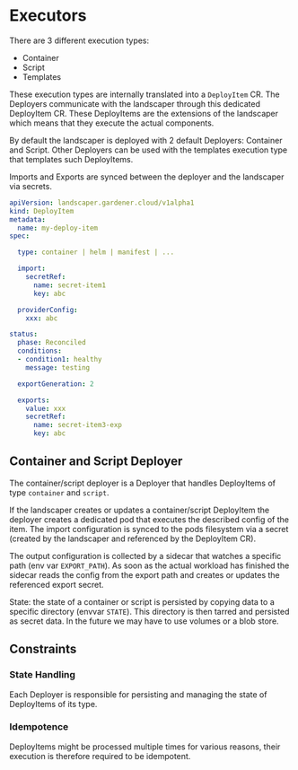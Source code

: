 # Executors

There are 3 different execution types:
- Container
- Script
- Templates

These execution types are internally translated into a `DeployItem` CR.
The Deployers communicate with the landscaper through this dedicated DeployItem CR.
These DeployItems are the extensions of the landscaper which means that they execute the actual components.

By default the landscaper is deployed with 2 default Deployers: Container and Script.
Other Deployers can be used with the templates execution type that templates such DeployItems.

Imports and Exports are synced between the deployer and the landscaper via secrets.

```yaml
apiVersion: landscaper.gardener.cloud/v1alpha1
kind: DeployItem
metadata:
  name: my-deploy-item
spec:

  type: container | helm | manifest | ...

  import:
    secretRef: 
      name: secret-item1
      key: abc

  providerConfig:
    xxx: abc

status:
  phase: Reconciled
  conditions:
  - condition1: healthy
    message: testing

  exportGeneration: 2

  exports:
    value: xxx
    secretRef: 
      name: secret-item3-exp
      key: abc
```

## Container and Script Deployer

The container/script deployer is a Deployer that handles DeployItems of type `container` and `script`.

If the landscaper creates or updates a container/script DeployItem the deployer creates a dedicated pod 
that executes the described config of the item.
The import configuration is synced to the pods filesystem via a secret (created by the landscaper and referenced by the DeployItem CR).

The output configuration is collected by a sidecar that watches a specific path (env var `EXPORT_PATH`).
As soon as the actual workload has finished the sidecar reads the config from the export path and creates or updates the referenced export secret.

State: the state of a container or script is persisted by copying data to a specific directory (envvar `STATE`).
This directory is then tarred and persisted as secret data.
In the future we may have to use volumes or a blob store.


## Constraints

### State Handling

Each Deployer is responsible for persisting and managing the state of DeployItems of its type.

### Idempotence

DeployItems might be processed multiple times for various reasons, their execution is therefore required to be idempotent.